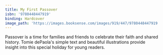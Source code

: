 ```yaml
---
title: My First Passover
isbn: '9780448447919'
binding: Hardcover
image_path: 'https://images.booksense.com/images/919/447/9780448447919.jpg'
---
```



Passover is a time for families and friends to celebrate their faith and shared history. Tomie dePaola's simple text and beautiful illustrations provide insight into this special holiday for young readers.